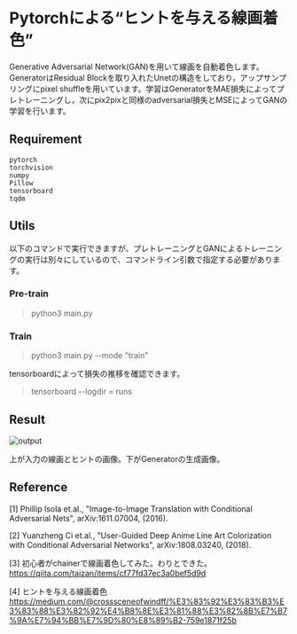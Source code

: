 # Pytorchによる“ヒントを与える線画着色”
Generative Adversarial Network(GAN)を用いて線画を自動着色します。GeneratorはResidual Blockを取り入れたUnetの構造をしており，アップサンプリングにpixel shuffleを用いています。学習はGeneratorをMAE損失によってプレトレーニングし，次にpix2pixと同様のadversarial損失とMSEによってGANの学習を行います。

## Requirement
```
pytorch
torchvision
numpy
Pillow  
tensorboard
tqdm
```

## Utils
以下のコマンドで実行できますが、プレトレーニングとGANによるトレーニングの実行は別々にしているので、コマンドライン引数で指定する必要があります。

### Pre-train
> python3 main.py

### Train
> python3 main.py --mode "train"

tensorboardによって損失の推移を確認できます。
> tensorboard --logdir = runs
>
## Result
![output](https://user-images.githubusercontent.com/49662875/81128718-eb065980-8f7c-11ea-8d4f-fac5e67123ba.png)

上が入力の線画とヒントの画像。下がGeneratorの生成画像。

## Reference
[1] Phillip Isola et.al., "Image-to-Image Translation with Conditional Adversarial Nets", arXiv:1611.07004, (2016).

[2] Yuanzheng Ci et.al., "User-Guided Deep Anime Line Art Colorization with Conditional Adversarial Networks", arXiv:1808.03240, (2018).

[3] 初心者がchainerで線画着色してみた。わりとできた。   
https://qiita.com/taizan/items/cf77fd37ec3a0bef5d9d

[4] ヒントを与える線画着色   
https://medium.com/@crosssceneofwindff/%E3%83%92%E3%83%B3%E3%83%88%E3%82%92%E4%B8%8E%E3%81%88%E3%82%8B%E7%B7%9A%E7%94%BB%E7%9D%80%E8%89%B2-759e1871f25b
